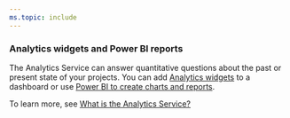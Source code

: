 ```yaml
---
ms.topic: include
---
```


<a id="powerbi-reports"></a>
### Analytics widgets and Power BI reports 
The Analytics Service can answer quantitative questions about the past or present state of your projects. You can add [Analytics widgets](/vsts/report/analytics/analytics-widgets) to a dashboard or use [Power BI to create charts and reports](/vsts/report/powerbi/data-connector-connect). 

To learn more, see [What is the Analytics Service?](/vsts/report/analytics/what-is-analytics)


